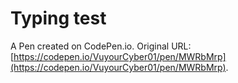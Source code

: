 # Typing test

A Pen created on CodePen.io. Original URL: [https://codepen.io/VuyourCyber01/pen/MWRbMrp](https://codepen.io/VuyourCyber01/pen/MWRbMrp).

